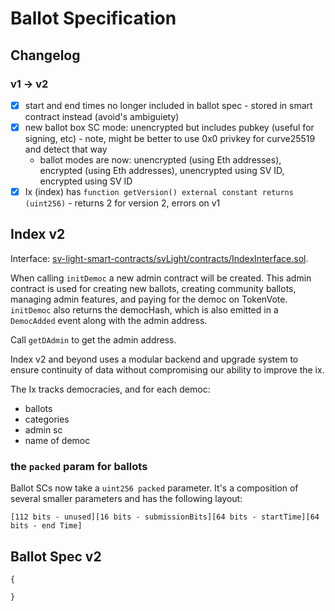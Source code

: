 # Ballot Specification

## Changelog

### v1 -> v2

- [x] start and end times no longer included in ballot spec - stored in smart contract instead (avoid's ambiguiety)
- [x] new ballot box SC mode: unencrypted but includes pubkey (useful for signing, etc) - note, might be better to use 0x0 privkey for curve25519 and detect that way
  * ballot modes are now: unencrypted (using Eth addresses), encrypted (using Eth addresses), unencrypted using SV ID, encrypted using SV ID
- [x] Ix (index) has `function getVersion() external constant returns (uint256)` - returns 2 for version 2, errors on v1

## Index v2

Interface: [sv-light-smart-contracts/svLight/contracts/IndexInterface.sol](https://github.com/secure-vote/sv-light-smart-contracts/svLight/contracts/IndexInterface.sol).

When calling `initDemoc` a new admin contract will be created. 
This admin contract is used for creating new ballots, creating community ballots, managing admin features, and paying for the democ on TokenVote.
`initDemoc` also returns the democHash, which is also emitted in a `DemocAdded` event along with the admin address.

Call `getDAdmin` to get the admin address.

Index v2 and beyond uses a modular backend and upgrade system to ensure continuity of data without compromising our ability to improve the ix.

The Ix tracks democracies, and for each democ:

- ballots
- categories
- admin sc
- name of democ

### the `packed` param for ballots

Ballot SCs now take a `uint256 packed` parameter. It's a composition of several smaller parameters and has the following layout:

`[112 bits - unused][16 bits - submissionBits][64 bits - startTime][64 bits - end Time]`

## Ballot Spec v2

```
{

}
```

